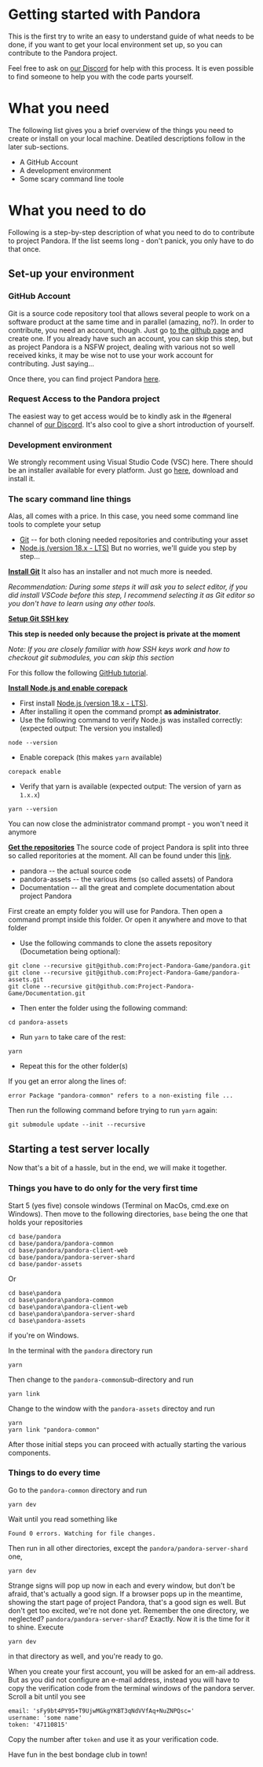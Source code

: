 # Getting started with Pandora

This is the first try to write an easy to understand guide of what needs to be done, if you want to get your local environment set up, so you can contribute to the Pandora project. 

Feel free to ask on [our Discord](https://discord.gg/EnaPvuQf8d) for help with this process. It is even possible to find someone to help you with the code parts yourself. 

# What you need

The following list gives you a brief overview of the things you need to create or install on your local machine. Deatiled descriptions follow in the later sub-sections.

- A GitHub Account
- A development environment
- Some scary command line toole

# What you need to do

Following is a step-by-step description of what you need to do to contribute to project Pandora. If the list seems long - don't panick, you only have to do that once.

## Set-up your environment

### GitHub Account
Git is a source code repository tool that allows several people to work on a software product at the same time and in parallel (amazing, no?). In order to contribute, you need an account, though. Just go [to the github page](https://github.com) and create one. If you already have such an account, you can skip this step, but as project Pandora is a NSFW project, dealing with various not so well received kinks, it may be wise not to use your work account for contributing. Just saying...

Once there, you can find project Pandora [here](https://github.com/Project-Pandora-Game).

### Request Access to the Pandora project
The easiest way to get access would be to kindly ask in the #general channel of [our Discord](https://discord.gg/EnaPvuQf8d). It's also cool to give a short introduction of yourself.  

### Development environment
We strongly recomment using Visual Studio Code (VSC) here. There should be an installer available for every platform. Just go [here](https://code.visualstudio.com/download), download and install it. 

### The scary command line things
Alas, all comes with a price. In this case, you need some command line tools to complete your setup
- [Git](https://git-scm.com/downloads) -- for both cloning needed repositories and contributing your asset
- [Node.js (version 18.x - LTS)](https://nodejs.org/en/download/) 
But no worries, we'll guide you step by step...

<ins>**Install Git**</ins>
It also has an installer and not much more is needed.

_Recommendation: During some steps it will ask you to select editor, if you did install VSCode before this step, I recommend selecting it as Git editor so you don't have to learn using any other tools._

<ins>**Setup Git SSH key**</ins>

**This step is needed only because the project is private at the moment**

_Note: If you are closely familiar with how SSH keys work and how to checkout git submodules, you can skip this section_

For this follow the following [GitHub tutorial](https://docs.github.com/en/authentication/connecting-to-github-with-ssh/generating-a-new-ssh-key-and-adding-it-to-the-ssh-agent).

<ins>**Install Node.js and enable corepack**</ins>

- First install [Node.js (version 18.x - LTS)](https://nodejs.org/en/download/).
- After installing it open the command prompt **as administrator**.
- Use the following command to verify Node.js was installed correctly: (expected output: The version you installed)
```
node --version
```
- Enable corepack (this makes `yarn` available)
```
corepack enable
```
- Verify that yarn is available (expected output: The version of yarn as `1.x.x`)
```
yarn --version
```
You can now close the administrator command prompt - you won't need it anymore

<ins>**Get the repositories**</ins>
The source code of project Pandora is split into three so called reporitories at the moment. All can be found under this [link](https://github.com/Project-Pandora-Game).
- pandora -- the actual source code
- pandora-assets -- the various items (so called assets) of Pandora
- Documentation -- all the great and complete documentation about project Pandora

First create an empty folder you will use for Pandora. Then open a command prompt inside this folder. Or open it anywhere and move to that folder

- Use the following commands to clone the assets repository (Documetation being optional):
```
git clone --recursive git@github.com:Project-Pandora-Game/pandora.git
git clone --recursive git@github.com:Project-Pandora-Game/pandora-assets.git
git clone --recursive git@github.com:Project-Pandora-Game/Documentation.git
```
- Then enter the folder using the following command:
```
cd pandora-assets
```
- Run `yarn` to take care of the rest:
```
yarn
```
- Repeat this for the other folder(s)

If you get an error along the lines of:
```
error Package "pandora-common" refers to a non-existing file ...
```
Then run the following command before trying to run `yarn` again:
```
git submodule update --init --recursive
```

## Starting a test server locally

Now that's a bit of a hassle, but in the end, we will make it together. 

### Things you have to do only for the very first time
Start 5 (yes five) console windows (Terminal on MacOs, cmd.exe on Windows). Then move to the following directories, `base` being the one that holds your repositories
```
cd base/pandora
cd base/pandora/pandora-common
cd base/pandora/pandora-client-web
cd base/pandora/pandora-server-shard
cd base/pandor-assets
```
Or 
```
cd base\pandora
cd base\pandora\pandora-common
cd base\pandora\pandora-client-web
cd base\pandora\pandora-server-shard
cd base\pandora-assets
```
if you're on Windows.

In the terminal with the `pandora` directory run
```
yarn
```
Then change to the `pandora-common`sub-directory and run
```
yarn link
```
Change to the window with the `pandora-assets` directoy and run
```
yarn
yarn link "pandora-common"
```
After those initial steps you can proceed with actually starting the various components.

### Things to do every time
Go to the `pandora-common` directory and run
```
yarn dev
```
Wait until you read something like
```
Found 0 errors. Watching for file changes.
```
Then run in all other directories,  except the `pandora/pandora-server-shard` one,
```
yarn dev
```
Strange signs will pop up now in each and every window, but don't be afraid, that's actually a good sign.
If a browser pops up in the meantime, showing the start page of project Pandora, that's a good sign es well. But don't get too excited, we're not done yet. Remember the one directory, we neglected? `pandora/pandora-server-shard`? Exactly. Now it is the time for it to shine. Execute
```
yarn dev
```
in that directory as well, and you're ready to go.

When you create your first account, you will be asked for an em-ail address. But as you did not configure an e-mail address, instead you will have to copy the verification code from the terminal windows of the pandora server. Scroll a bit until you see
```
email: 'sFy9bt4PY95+T9UjwMGkgYKBT3qNdVVfAq+NuZNPQsc='
username: 'some name'
token: '47110815'
```
Copy the number after `token` and use it as your verification code.

Have fun in the best bondage club in town!